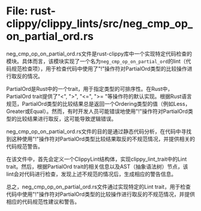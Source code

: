 # File: rust-clippy/clippy_lints/src/neg_cmp_op_on_partial_ord.rs

neg_cmp_op_on_partial_ord.rs文件是rust-clippy库中一个实现特定代码检查的模块。具体而言，该模块实现了一个名为`neg_cmp_op_on_partial_ord`的lint（代码规范检查项），用于检查代码中使用了"!"操作符对PartialOrd类型的比较操作进行取反的情况。

PartialOrd是Rust中的一个trait，用于指定类型的可排序性。在Rust中，PartialOrd trait提供了"<", ">", "<=", ">= "等操作符的默认实现。根据Rust语言规范，PartialOrd类型的比较结果总是返回一个Ordering类型的值（例如Less，Greater或Equal）。然而，有时开发人员可能错误地使用"!"操作符对PartialOrd类型的比较结果进行取反，这可能导致逻辑错误。

neg_cmp_op_on_partial_ord.rs文件的目的是通过静态代码分析，在代码中寻找到这种使用"!"操作符对PartialOrd类型比较结果取反的不规范情况，并提供相关的代码规范警告。

在该文件中，首先会定义一个ClippyLint结构体，实现clippy_lint_trait中的Lint trait。然后，根据PartialOrd trait的相关信息以及AST（抽象语法树）节点，该lint会对代码进行检查，发现上述不规范的情况后，生成相应的警告信息。

总之，neg_cmp_op_on_partial_ord.rs文件通过实现特定的Lint trait，用于检查代码中使用"!"操作符对PartialOrd类型的比较操作进行取反的不规范情况，并提供相应的代码规范性建议和警告。

